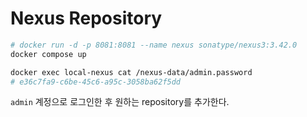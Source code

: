 # Nexus Repository

```sh
# docker run -d -p 8081:8081 --name nexus sonatype/nexus3:3.42.0
docker compose up
```

```sh
docker exec local-nexus cat /nexus-data/admin.password
# e36c7fa9-c6be-45c6-a95c-3058ba62f5dd
```

`admin` 계정으로 로그인한 후 원하는 repository를 추가한다.
